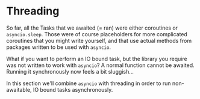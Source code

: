 # Threading

So far, all the Tasks that we awaited (= ran) were either coroutines or `asyncio.sleep`. Those were of course placeholders for more complicated coroutines that you might write yourself, and that use actual methods from packages written to be used with `asyncio`.

What if you want to perform an IO bound task, but the library you require was not written to work with `asyncio`? A normal function cannot be awaited. Running it synchronously now feels a bit sluggish...

In this section we'll combine `asyncio` with threading in order to run non-awaitable, IO bound tasks asynchronously.
